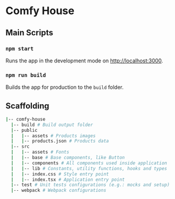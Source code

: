 # Comfy House

## Main Scripts

### `npm start`

Runs the app in the development mode on [http://localhost:3000](http://localhost:3000).

### `npm run build`

Builds the app for production to the `build` folder.

## Scaffolding
``` bash
|-- comfy-house
  |-- build # Build output folder
  |-- public
  |   |-- assets # Products images
  |   |-- products.json # Products data
  |-- src
  |   |-- assets # Fonts
  |   |-- base # Base components, like Button
  |   |-- components # All components used inside application
  |   |-- lib # Constants, utility functions, hooks and types
  |   |-- index.css # Style entry point
  |   |-- index.tsx # Application entry point
  |-- test # Unit tests configurations (e.g.: mocks and setup)
  |-- webpack # Webpack configurations
```